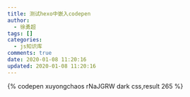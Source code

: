 ```yaml
---
title: 测试hexo中嵌入codepen
author:
  - 徐勇超
tags: []
categories:
  - js知识库
comments: true
date: 2020-01-08 11:20:16
updated: 2020-01-08 11:20:16
---
```

{% codepen xuyongchaos rNaJGRW dark css,result 265 %}

